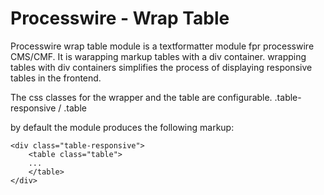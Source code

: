 # Processwire - Wrap Table

Processwire wrap table module is a textformatter module fpr processwire CMS/CMF. It is warapping markup tables with a div container.
wrapping tables with div containers simplifies the process of displaying responsive tables in the frontend.

The css classes for the wrapper and the table are configurable.
.table-responsive / .table

by default the module produces the following markup:

    <div class="table-responsive">
        <table class="table">
        ...
        </table>
    </div>